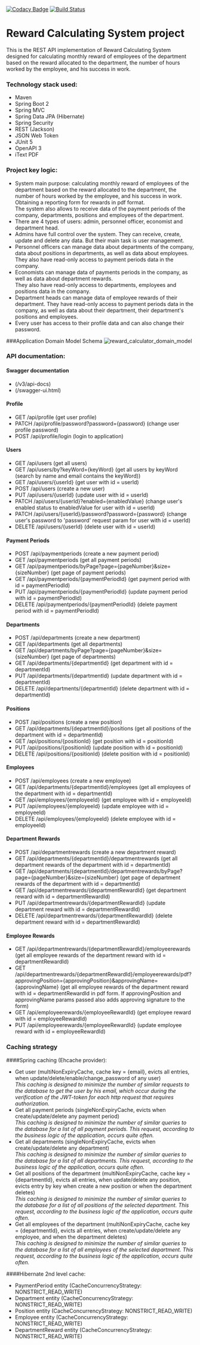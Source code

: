 [![Codacy Badge](https://app.codacy.com/project/badge/Grade/911c756386094a2cb1035edef231969c)](https://www.codacy.com/gh/igar15/rewardcalculator/dashboard)
[![Build Status](https://app.travis-ci.com/igar15/rewardcalculator.svg?branch=master)](https://app.travis-ci.com/github/igar15/rewardcalculator)

Reward Calculating System project 
=================================

This is the REST API implementation of Reward Calculating System designed for calculating monthly reward of employees
of the department based on the reward allocated to the department, the number of hours worked by the employee, and his success in work.

### Technology stack used: 
* Maven
* Spring Boot 2
* Spring MVC
* Spring Data JPA (Hibernate)
* Spring Security
* REST (Jackson)
* JSON Web Token
* JUnit 5
* OpenAPI 3
* iText PDF

### Project key logic:
* System main purpose: calculating monthly reward of employees of the department based on the reward allocated
 to the department, the number of hours worked by the employee, and his success in work. Obtaining a reporting form for rewards in pdf format.  
 The system also allows to receive data of the payment periods of the company, departments, positions and employees of the department.
* There are 4 types of users: admin, personnel officer, economist and department head.
* Admins have full control over the system. They can receive, create, update and delete any data. But their main task is user management.
* Personnel officers can manage data about departments of the company, data about positions in departments, as well as data about employees.
They also have read-only access to payment periods data in the company.
* Economists can manage data of payments periods in the company, as well as data about department rewards.  
They also have read-only access to departments, employees and positions data in the company.  
* Department heads can manage data of employee rewards of their department.
They have read-only access to payment periods data in the company, as well as data about their department, their department's positions and employees.
* Every user has access to their profile data and can also change their password. 

###Application Domain Model Schema
![reward_calculator_domain_model](https://user-images.githubusercontent.com/60218699/143537480-34c88b87-23db-4a2e-b096-4338a56add2c.png)
### API documentation:
#### Swagger documentation
- (/v3/api-docs)
- (/swagger-ui.html)
#### Profile
- GET /api/profile (get user profile)
- PATCH /api/profile/password?password={password} (change user profile password)
- POST /api/profile/login (login to application)
#### Users
- GET /api/users (get all users)
- GET /api/users/by?keyWord={keyWord} (get all users by keyWord (search by name and email contains the keyWord))
- GET /api/users/{userId} (get user with id = userId)
- POST /api/users (create a new user)
- PUT /api/users/{userId} (update user with id = userId)
- PATCH /api/users/{userId}?enabled={enabledValue} (change user's enabled status to enabledValue for user with id = userId)
- PATCH /api/users/{userId}/password?password={password} (change user's password to 'password' request param for user with id = userId)
- DELETE /api/users/{userId} (delete user with id = userId)
#### Payment Periods
- POST /api/paymentperiods (create a new payment period)
- GET /api/paymentperiods (get all payment periods)
- GET /api/paymentperiods/byPage?page={pageNumber}&size={sizeNumber} (get page of payment periods)
- GET /api/paymentperiods/{paymentPeriodId} (get payment period with id = paymentPeriodId)
- PUT /api/paymentperiods/{paymentPeriodId} (update payment period with id = paymentPeriodId)
- DELETE /api/paymentperiods/{paymentPeriodId} (delete payment period with id = paymentPeriodId)
#### Departments
- POST /api/departments (create a new department)
- GET /api/departments (get all departments)
- GET /api/departments/byPage?page={pageNumber}&size={sizeNumber} (get page of departments)
- GET /api/departments/{departmentId} (get department with id = departmentId)
- PUT /api/departments/{departmentId} (update department with id = departmentId)
- DELETE /api/departments/{departmentId} (delete department with id = departmentId)
#### Positions
- POST /api/positions (create a new position)
- GET /api/departments/{departmentId}/positions (get all positions of the department with id = departmentId)
- GET /api/positions/{positionId} (get position with id = positionId)
- PUT /api/positions/{positionId} (update position with id = positionId)
- DELETE /api/positions/{positionId} (delete position with id = positionId)
#### Employees
- POST /api/employees (create a new employee)
- GET /api/departments/{departmentId}/employees (get all employees of the department with id = departmentId)
- GET /api/employees/{employeeId} (get employee with id = employeeId)
- PUT /api/employees/{employeeId} (update employee with id = employeeId)
- DELETE /api/employees/{employeeId} (delete employee with id = employeeId)
#### Department Rewards
- POST /api/departmentrewards (create a new department reward)
- GET /api/departments/{departmentId}/departmentrewards (get all department rewards of the department with id = departmentId)
- GET /api/departments/{departmentId}/departmentrewards/byPage?page={pageNumber}&size={sizeNumber} (get page of department rewards of the department with id = departmentId)
- GET /api/departmentrewards/{departmentRewardId} (get department reward with id = departmentRewardId)
- PUT /api/departmentrewards/{departmentRewardId} (update department reward with id = departmentRewardId)
- DELETE /api/departmentrewards/{departmentRewardId} (delete department reward with id = departmentRewardId)
#### Employee Rewards
- GET /api/departmentrewards/{departmentRewardId}/employeerewards (get all employee rewards of the department reward with id = departmentRewardId)
- GET /api/departmentrewards/{departmentRewardId}/employeerewards/pdf?approvingPosition={approvingPosition}&approvingName={approvingName} (get all employee rewards of the department reward with id = departmentRewardId in pdf form. If approvingPosition and approvingName params passed also adds approving signature to the form)
- GET /api/employeerewards/{employeeRewardId} (get employee reward with id = employeeRewardId)
- PUT /api/employeerewards/{employeeRewardId} (update employee reward with id = employeeRewardId)

### Caching strategy
####Spring caching (Ehcache provider):
- Get user (multiNonExpiryCache, cache key = {email}, evicts all entries, when update/delete/enable/change_password of any user)  
  *This caching is designed to minimize the number of similar requests to the database to get the user by his email, 
  which occur during the verification of the JWT-token for each http request that requires authorization.*
- Get all payment periods (singleNonExpiryCache, evicts when create/update/delete any payment period)  
  *This caching is designed to minimize the number of similar queries to the database for a list of all payment periods. 
  This request, according to the business logic of the application, occurs quite often.*
- Get all departments (singleNonExpiryCache, evicts when create/update/delete any department)  
  *This caching is designed to minimize the number of similar queries to the database for a list of all departments. 
  This request, according to the business logic of the application, occurs quite often.*
- Get all positions of the department (multiNonExpiryCache, cache key = {departmentId}, evicts all entries, 
when update/delete any position, evicts entry by key when create a new position or when the department deletes)  
  *This caching is designed to minimize the number of similar queries to the database for a list of all positions of the selected department. 
  This request, according to the business logic of the application, occurs quite often.*
- Get all employees of the department (multiNonExpiryCache, cache key = {departmentId}, evicts all entries, when create/update/delete any employee, and when the department deletes)  
  *This caching is designed to minimize the number of similar queries to the database for a list of all employees of the selected department. 
  This request, according to the business logic of the application, occurs quite often.*
 
####Hibernate 2nd level cache:
- PaymentPeriod entity (CacheConcurrencyStrategy: NONSTRICT_READ_WRITE)
- Department entity (CacheConcurrencyStrategy: NONSTRICT_READ_WRITE)
- Position entity (CacheConcurrencyStrategy: NONSTRICT_READ_WRITE)
- Employee entity (CacheConcurrencyStrategy: NONSTRICT_READ_WRITE)
- DepartmentReward entity (CacheConcurrencyStrategy: NONSTRICT_READ_WRITE)